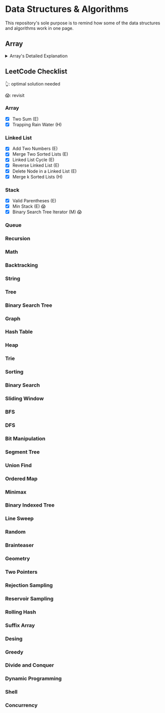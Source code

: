 # Data Structures & Algorithms

This repository's sole purpose is to remind how some of the data structures and algorithms work in one page.

## Array
<details><summary>Array's Detailed Explanation</summary>
  
### Properties of Array
* Array can store data of specified data type
* It has **contiguous** memory location
* Every "cell" of an array has unique index
* Index starts with 0 instead of 1
* Size of array needs to be specified mendatorily and cannot be modified.

### Definition of Array
Array is a datastructure consisting of a collection of elements, each identified by array index. An array is stored such that the position of each element can be computed from its index cell by a mathematical formula.
* **One Dimensional Array** -> arr[col]
* **Two Dimensional Array** -> arr[row][col]
* **Three Dimensional Array** -> arr[depth][row][col]

_Note: **Java** supports upto **255** dimensional array:clap::clap::clap:_

### Time and Space Complexity of 1D Array
Particulars | Time Complexity | Space Complexity
----------- | --------------- | ----------------
Creating an empty array | O(1) | O(N)
Inserting a value in an array | O(1) | O(1)
Traversing a given array | O(N) | O(1)
Accessing given cell number | O(1) | O(1)
Searching a given value | O(N) | O(1)
Deleting a cell's value | O(1) | O(1)

### Time and Space Complexity of 2D Array
Particulars | Time Complexity | Space Complexity
----------- | --------------- | -----------------
Creating an array | O(1) | O(MN)
Inserting a value | O(1) | O(1)
Traversing given array | O(MN) | O(1)
Accessing given cell number | O(1) | O(1)
Searching a given value | O(MN) | O(1)
Deleting a given cell's value | O(1) | O(1)

### When to Use / Avoid Array?
#### Use
* When there is a need to store multiple similar type of data
* When random access is regular affair because it only takes O(1)
#### Avoid
* Data to be stored are non-homogenous
* When number of data to be stored is not know in advance

### Array Implementations
* [OneDimensionalArray](https://github.com/yeunyuankuo/Data-Structures-Algorithms/blob/master/Array/OneDimensionalArray.java)
* [TwoDimensionalArray](https://github.com/yeunyuankuo/Data-Structures-Algorithms/blob/master/Array/TwoDimensionalArray.java)
</details>


## LeetCode Checklist
:point_up_2:: optimal solution needed

:scream:: revisit
### Array
- [x] Two Sum (E)
- [x] Trapping Rain Water (H)
### Linked List
- [x] Add Two Numbers (E)
- [x] Merge Two Sorted Lists (E)
- [x] Linked List Cycle (E)
- [x] Reverse Linked List (E)
- [x] Delete Node in a Linked List (E)
- [x] Merge k Sorted Lists (H)
### Stack
- [x] Valid Parentheses (E)
- [x] Min Stack (E)  :scream:
- [x] Binary Search Tree Iterator (M) :scream:
### Queue
### Recursion
### Math
### Backtracking
### String
### Tree
### Binary Search Tree
### Graph
### Hash Table
### Heap
### Trie
### Sorting
### Binary Search
### Sliding Window
### BFS
### DFS
### Bit Manipulation
### Segment Tree
### Union Find
### Ordered Map
### Minimax
### Binary Indexed Tree
### Line Sweep
### Random
### Brainteaser
### Geometry
### Two Pointers
### Rejection Sampling
### Reservoir Sampling
### Rolling Hash
### Suffix Array
### Desing
### Greedy
### Divide and Conquer
### Dynamic Programming
### Shell
### Concurrency
